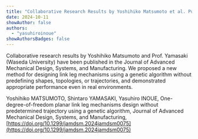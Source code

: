 ```yaml
---
title: "Collaborative Research Results by Yoshihiko Matsumoto et al. Published in JAMDSM"
date: 2024-10-11
showAuthor: false
authors:
  - "yasuhiroinoue"
showAuthorsBadges: false
---
```


Collaborative research results by Yoshihiko Matsumoto and Prof. Yamasaki (Waseda University) have been published in the Journal of Advanced Mechanical Design, Systems, and Manufacturing.
We proposed a new method for designing link leg mechanisms using a genetic algorithm without predefining shapes, topologies, or trajectories, and demonstrated appropriate performance even in real environments.

Yoshihiko MATSUMOTO, Shintaro YAMASAKI, Yasuhiro INOUE,
One-degree-of-freedom planar link leg mechanisms design without predetermined trajectory using a genetic algorithm,
Journal of Advanced Mechanical Design, Systems, and Manufacturing,
[https://doi.org/10.1299/jamdsm.2024jamdsm0075](https://doi.org/10.1299/jamdsm.2024jamdsm0075)
